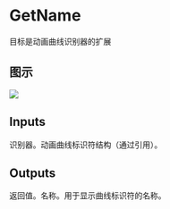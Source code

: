 # GetName

目标是动画曲线识别器的扩展

## 图示

![]($-20221218-18332061.png)

## Inputs

识别器。动画曲线标识符结构（通过引用）。 

## Outputs

返回值。名称。用于显示曲线标识符的名称。
